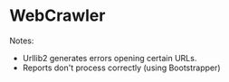 # WebCrawler

Notes:
- Urllib2 generates errors opening certain URLs.
- Reports don't process correctly (using Bootstrapper)
